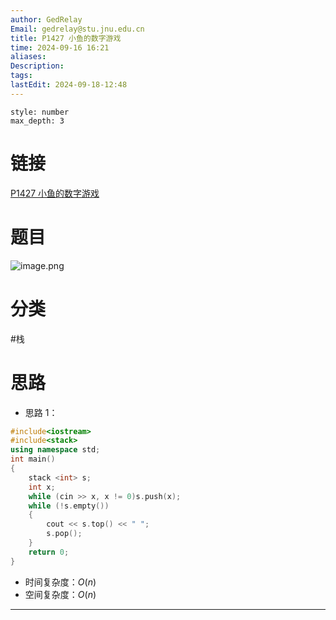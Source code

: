 ```yaml
---
author: GedRelay
Email: gedrelay@stu.jnu.edu.cn
title: P1427 小鱼的数字游戏
time: 2024-09-16 16:21
aliases: 
Description: 
tags: 
lastEdit: 2024-09-18-12:48
---
```


```toc
style: number
max_depth: 3
```

# 链接
[P1427 小鱼的数字游戏](https://www.luogu.com.cn/problem/P1427) 

# 题目
![image.png](https://ged-pic-bed.oss-cn-guangzhou.aliyuncs.com/img/202409161621372.png)


# 分类
#栈 

# 思路
- 思路 1：


```cpp
#include<iostream>
#include<stack>
using namespace std;
int main() 
{
	stack <int> s;
	int x;
	while (cin >> x, x != 0)s.push(x);
	while (!s.empty())
	{
		cout << s.top() << " ";
		s.pop();
	}
	return 0;
}
```


- 时间复杂度：${O\left( n \right)  }$ 
- 空间复杂度：${O\left( n \right)  }$ 


---

